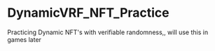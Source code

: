 # DynamicVRF_NFT_Practice
Practicing Dynamic NFT's with verifiable randomness,, will use this in games later

